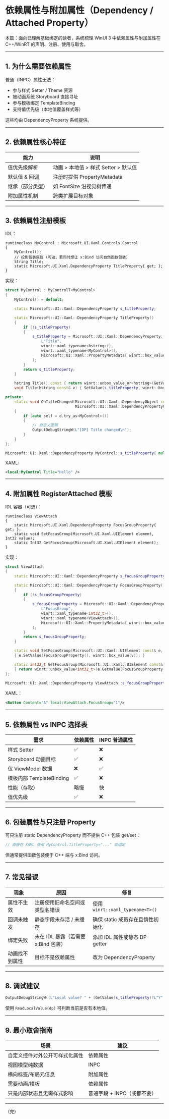 ﻿# 依赖属性与附加属性（Dependency / Attached Property）

本篇：面向已理解基础绑定的读者，系统梳理 WinUI 3 中依赖属性与附加属性在 C++/WinRT 的声明、注册、使用与取舍。

---
## 1. 为什么需要依赖属性

普通（INPC）属性无法：
- 参与样式 Setter / Theme 资源
- 被动画系统 Storyboard 直接寻址
- 参与模板绑定 TemplateBinding
- 支持值优先级（本地值覆盖样式等）

这些均由 DependencyProperty 系统提供。

---
## 2. 依赖属性核心特征

| 能力 | 说明 |
|------|------|
| 值优先级解析 | 动画 > 本地值 > 样式 Setter > 默认值 |
| 默认值 & 回调 | 注册时提供 PropertyMetadata |
| 继承（部分类型） | 如 FontSize 沿视觉树传递 |
| 附加属性机制 | 跨类扩展目标对象 |

---
## 3. 依赖属性注册模板

IDL：
```idl
runtimeclass MyControl : Microsoft.UI.Xaml.Controls.Control
{
    MyControl();
    // 投影包装属性 (可选，若同时想让 x:Bind 访问自然函数包装)
    String Title; 
    static Microsoft.UI.Xaml.DependencyProperty TitleProperty{ get; };
}
```

实现：
```cpp
struct MyControl : MyControlT<MyControl>
{
    MyControl() = default;

    static Microsoft::UI::Xaml::DependencyProperty s_titleProperty;

    static Microsoft::UI::Xaml::DependencyProperty TitleProperty()
    {
        if (!s_titleProperty)
        {
            s_titleProperty = Microsoft::UI::Xaml::DependencyProperty::Register(
                L"Title",
                winrt::xaml_typename<hstring>(),
                winrt::xaml_typename<MyControl>(),
                Microsoft::UI::Xaml::PropertyMetadata{ winrt::box_value(L""), &OnTitleChanged }
            );
        }
        return s_titleProperty;
    }

    hstring Title() const { return winrt::unbox_value_or<hstring>(GetValue(s_titleProperty), L""); }
    void Title(hstring const& v) { SetValue(s_titleProperty, winrt::box_value(v)); }

private:
    static void OnTitleChanged(Microsoft::UI::Xaml::DependencyObject const& d,
                               Microsoft::UI::Xaml::DependencyPropertyChangedEventArgs const& e)
    {
        if (auto self = d.try_as<MyControl>())
        {
            // 自定义逻辑
            OutputDebugStringW(L"[DP] Title changed\n");
        }
    }
};

Microsoft::UI::Xaml::DependencyProperty MyControl::s_titleProperty{ nullptr };
```

XAML:
```xml
<local:MyControl Title="Hello" />
```

---
## 4. 附加属性 RegisterAttached 模板

IDL 容器（可选）：
```idl
runtimeclass ViewAttach
{
    static Microsoft.UI.Xaml.DependencyProperty FocusGroupProperty{ get; };
    static void SetFocusGroup(Microsoft.UI.Xaml.UIElement element, Int32 value);
    static Int32 GetFocusGroup(Microsoft.UI.Xaml.UIElement element);
}
```

实现：
```cpp
struct ViewAttach
{
    static Microsoft::UI::Xaml::DependencyProperty s_focusGroupProperty;

    static Microsoft::UI::Xaml::DependencyProperty FocusGroupProperty()
    {
        if (!s_focusGroupProperty)
        {
            s_focusGroupProperty = Microsoft::UI::Xaml::DependencyProperty::RegisterAttached(
                L"FocusGroup",
                winrt::xaml_typename<int32_t>(),
                winrt::xaml_typename<ViewAttach>(),
                Microsoft::UI::Xaml::PropertyMetadata{ winrt::box_value(0) }
            );
        }
        return s_focusGroupProperty;
    }

    static void SetFocusGroup(Microsoft::UI::Xaml::UIElement const& e, int32_t v)
    { e.SetValue(FocusGroupProperty(), winrt::box_value(v)); }

    static int32_t GetFocusGroup(Microsoft::UI::Xaml::UIElement const& e)
    { return winrt::unbox_value<int32_t>(e.GetValue(FocusGroupProperty())); }
};

Microsoft::UI::Xaml::DependencyProperty ViewAttach::s_focusGroupProperty{ nullptr };
```

XAML：
```xml
<Button Content="A" local:ViewAttach.FocusGroup="1"/>
```

---
## 5. 依赖属性 vs INPC 选择表

| 需求 | 依赖属性 | INPC 普通属性 |
|------|----------|---------------|
| 样式 Setter | ✅ | ❌ |
| Storyboard 动画目标 | ✅ | ❌ |
| 仅 ViewModel 数据 | ❌ | ✅ |
| 模板内部 TemplateBinding | ✅ | ❌ |
| 性能（存取） | 略慢 | 快 | 
| 值优先级 | ✅ | ❌ |

---
## 6. 包装属性与只注册 Property

可只注册 static DependencyProperty 而不提供 C++ 包装 get/set：
```cpp
// 直接在 XAML 使用 MyControl.TitleProperty="..." 或绑定
```
但通常提供函数包装便于 C++ 端与 x:Bind 访问。

---
## 7. 常见错误

| 现象 | 原因 | 修复 |
|------|------|------|
| 属性不生效 | 注册使用旧命名空间或类型名错误 | 使用 `winrt::xaml_typename<T>()` |
| 回调未触发 | 静态字段未存活 / 未缓存 | 确保 static 成员存在且惰性初始化 |
| 绑定失败 | 未在 IDL 暴露（若需要 x:Bind 包装） | 添加 IDL 属性或静态 DP getter |
| 动画找不到属性 | 目标不是依赖属性 | 改为 DependencyProperty |

---
## 8. 调试建议

```cpp
OutputDebugStringW((L"Local value? " + (GetValue(s_titleProperty)?L"Y":L"N")).c_str());
```
使用 `ReadLocalValue(dp)` 可判断当前是否有本地值。

---
## 9. 最小取舍指南

| 场景 | 建议 |
|------|------|
| 自定义控件对外公开可样式化属性 | 依赖属性 |
| 视图模型纯数据 | INPC |
| 横向标签/布局元信息 | 附加属性 |
| 需要动画/模板 | 依赖属性 |
| 只是内部状态且无需样式影响 | 普通字段 + INPC（或都不要） |

---
（完）
